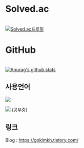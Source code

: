 # Solved.ac
<br>[![Solved.ac프로필](http://mazassumnida.wtf/api/v2/generate_badge?boj=gokimkq123)](https://solved.ac/gokimkq123)

# GitHub 
<br> [![Anurag's github stats](https://github-readme-stats.vercel.app/api?username=gokimkq123&show_icons=true&theme=onedark)](https://github.com/gokimkq123)


## 사용언어

<img src="https://img.shields.io/badge/c++-4479A1?style=for-the-badge&logo=c++&logoColor=black">
<p><img src="https://img.shields.io/badge/python-4479A1?style=for-the-badge&logo=python&logoColor=yellow">  (공부중)</p>

## 링크
Blog : https://gokimkh.tistory.com/
